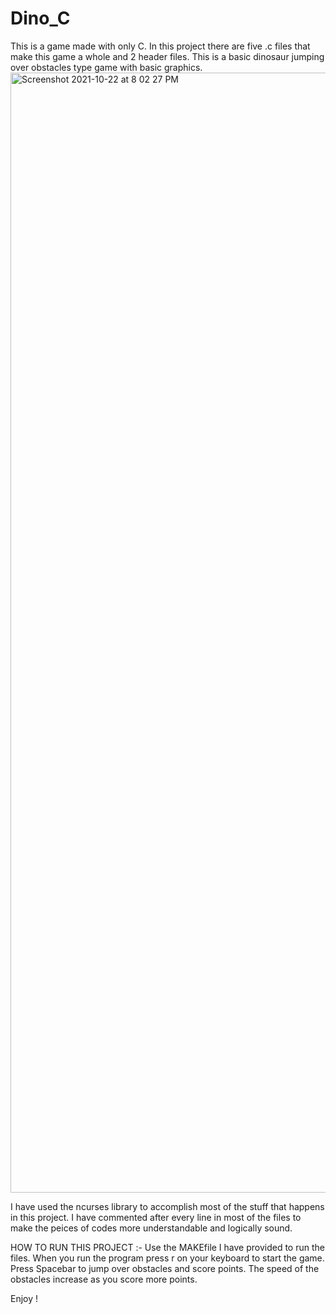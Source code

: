 # Dino_C
This is a game made with only C.
 In this project there are five .c files that make this game a whole and 2 header files.
 This is a basic dinosaur jumping over obstacles type game with basic graphics. 
 <img width="1792" alt="Screenshot 2021-10-22 at 8 02 27 PM" src="https://user-images.githubusercontent.com/60390772/138472537-506c9691-1910-4877-95d2-62692423ce3b.png">

 I have used the ncurses library to accomplish most of the stuff that happens in this project.
 I have commented after every line in most of the files to make the peices of codes more understandable and logically sound.
 
 HOW TO RUN THIS PROJECT :-
 Use the MAKEfile I have provided to run the files.
 When you run the program press r on your keyboard to start the game.
 Press Spacebar to jump over obstacles and score points.
 The speed of the obstacles increase as you score more points.
 
 Enjoy !
